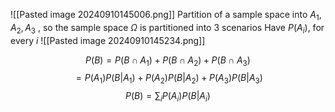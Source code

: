 ![[Pasted image 20240910145006.png]]
Partition of a sample space into $A_1, A_2, A_3$ , so the sample space $\Omega$ is partitioned into 3 scenarios
Have $P(A_i)$, for every $i$ 
![[Pasted image 20240910145234.png]]

$$
P(B) = P(B\cap A_1) + P(B\cap A_2) + P(B \cap A_3)
$$
$$
= P(A_1)P(B|A_1)+ P(A_2)P(B|A_2)+P(A_3)P(B|A_3)
$$
$$
P(B)=\sum_iP(A_i)P(B|A_i)
$$